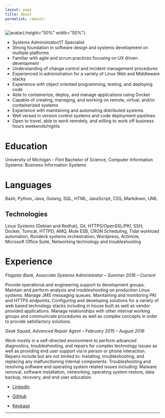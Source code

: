 ```yaml
---
layout: page
title: About
permalink: /about/
---
```



![avatar](../images/avatar-background.png){:height="50%" width="50%"}  

* Systems Administrator/IT Specialist
* Strong foundation in software design and systems development on multiple platforms
* Familiar with agile and scrum practices focusing on UX driven development
* Understanding of change control and incident management procedures
* Experienced in administration for a variety of Linux Web and Middleware stacks
* Experience with object oriented programming, testing, and deploying code
* Able to containerize, deploy, and manage applications using Docker
* Capable of creating, managing, and working on remote, virtual, and/or containerized systems
* Experience with maintaining and automating distributed systems
* Well versed in version control systems and code deployment pipelines
* Open to travel, able to work remotely, and willing to work off business hours weekends/nights

# Education
University of Michigan – Flint
Bachelor of Science, Computer Information Systems: Business Information Systems

# Languages
Bash, Python, Java, Golang, SQL, HTML, JavaScript, CSS, Markdown, UML

## Technologies
Linux Systems (Debian and Redhat), Git, HTTPS/OpenSSL/PKI, SSH, Docker, Tomcat, HTTPD, AMQ, Mule ESB, CRON Scheduling, Tidal workload automation, Rundeck systems orchestration, Wordpress, Actimize, Microsoft Office Suite, Networking technology and troubleshooting
 
# Experience

*Flagstar Bank, Associate Systems Administrator – Summer 2016 – Current*

Provide operational and engineering support to development groups. Maintain and perform analysis and troubleshooting on production Linux systems. Manage JMS messaging queues. Maintaining and monitoring PKI and HTTPS endpoints. Configuring and developing solutions for a variety of web based technology stacks including in house built as well as vendor provided applications. Manage relationships with other internal working groups and communicate procedures as well as complex concepts in order to provide satisfactory solutions. 

*Geek Squad, Advanced Repair Agent – February 2015 – August 2016*

Work mostly in a self-directed environment to perform advanced diagnostics, troubleshooting, and repairs for complex technology issues as well as providing end user support via in person or phone interaction. Repairs include but are not limited to: Installing, troubleshooting, and replacing any malfunctioning internal components. Troubleshooting and resolving software and operating system related issues including: Malware removal, software installation, networking, operating system restore, data backup, recovery, and end user education.

* [LinkedIn](https://www.linkedin.com/pub/fredrick-paulin/90/258/978)

* [GitHub](https://github.com/DerfOh)

* [Keybase](https://keybase.io/derfoh)


-----





<!-- This is the base Jekyll theme. You can find out more info about customizing your Jekyll theme, as well as basic Jekyll usage documentation at [jekyllrb.com](http://jekyllrb.com/)

You can find the source code for the Jekyll new theme at:
{% include icon-github.html username="jglovier" %} /
[jekyll-new](https://github.com/jglovier/jekyll-new)

You can find the source code for Jekyll at
{% include icon-github.html username="jekyll" %} /
[jekyll](https://github.com/jekyll/jekyll) -->
